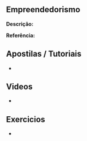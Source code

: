 ## Empreendedorismo

**Descrição:**

**Referência:** []()

## Apostilas / Tutoriais

- []()

## Videos

- []()

## Exercicios

- []()
